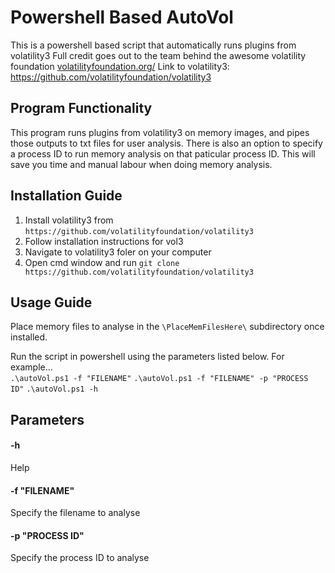 # Powershell Based AutoVol
This is a powershell based script that automatically runs plugins from volatility3
Full credit goes out to the team behind the awesome volatility foundation [volatilityfoundation.org/](https://www.volatilityfoundation.org/)
Link to volatility3: https://github.com/volatilityfoundation/volatility3

## Program Functionality
This program runs plugins from volatility3 on memory images, and pipes those outputs to txt files for user analysis. There is also an option to specify a process ID to run memory analysis on that paticular process ID. This will save you time and manual labour when doing memory analysis.

## Installation Guide
1. Install volatility3 from `https://github.com/volatilityfoundation/volatility3`
2. Follow installation instructions for vol3
3. Navigate to volatility3 foler on your computer
4. Open cmd window and run 
``` git clone https://github.com/volatilityfoundation/volatility3 ```

## Usage Guide
Place memory files to analyse in the `\PlaceMemFilesHere\` subdirectory once installed. 

Run the script in powershell using the parameters listed below. For example... <br />
``` .\autoVol.ps1 -f "FILENAME" ```
``` .\autoVol.ps1 -f "FILENAME" -p "PROCESS ID" ```
``` .\autoVol.ps1 -h ```

## Parameters
#### -h
Help
#### -f "FILENAME"
Specify the filename to analyse
#### -p "PROCESS ID"
Specify the process ID to analyse
